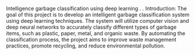 Intelligence garbage classification using deep learning
.
.
Introduction:
The goal of this project is to develop an intelligent garbage classification system using deep 
learning techniques. The system will utilize computer vision and deep neural networks to accurately 
classify different types of garbage items, such as plastic, paper, metal, and organic waste. By 
automating the classification process, the project aims to improve waste management practices, 
promote recycling, and reduce environmental pollution.
